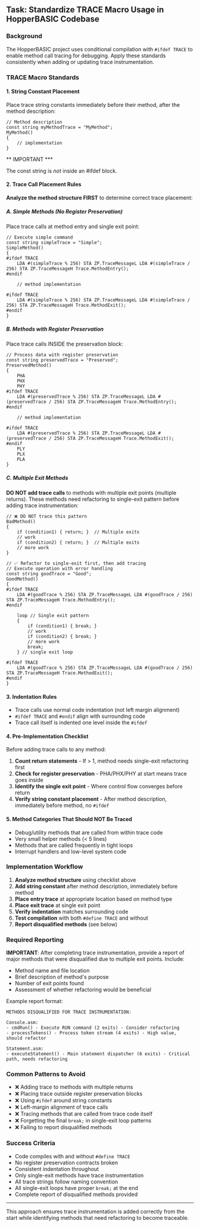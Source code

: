 
## Task: Standardize TRACE Macro Usage in HopperBASIC Codebase

### Background
The HopperBASIC project uses conditional compilation with `#ifdef TRACE` to enable method call tracing for debugging. Apply these standards consistently when adding or updating trace instrumentation.

### TRACE Macro Standards

#### 1. String Constant Placement
Place trace string constants immediately before their method, after the method description:
```hopper
// Method description
const string myMethodTrace = "MyMethod";
MyMethod()
{
    // implementation
}
```

** IMPORTANT *** 

The const string is *not* inside an #ifdef block.

#### 2. Trace Call Placement Rules
**Analyze the method structure FIRST** to determine correct trace placement:

##### A. Simple Methods (No Register Preservation)
Place trace calls at method entry and single exit point:
```hopper
// Execute simple command
const string simpleTrace = "Simple";
SimpleMethod()
{
#ifdef TRACE
    LDA #(simpleTrace % 256) STA ZP.TraceMessageL LDA #(simpleTrace / 256) STA ZP.TraceMessageH Trace.MethodEntry();
#endif
    
    // method implementation
    
#ifdef TRACE
    LDA #(simpleTrace % 256) STA ZP.TraceMessageL LDA #(simpleTrace / 256) STA ZP.TraceMessageH Trace.MethodExit();
#endif
}
```

##### B. Methods with Register Preservation
Place trace calls INSIDE the preservation block:
```hopper
// Process data with register preservation
const string preservedTrace = "Preserved";
PreservedMethod()
{
    PHA
    PHX
    PHY
#ifdef TRACE
    LDA #(preservedTrace % 256) STA ZP.TraceMessageL LDA #(preservedTrace / 256) STA ZP.TraceMessageH Trace.MethodEntry();
#endif
    
    // method implementation
    
#ifdef TRACE
    LDA #(preservedTrace % 256) STA ZP.TraceMessageL LDA #(preservedTrace / 256) STA ZP.TraceMessageH Trace.MethodExit();
#endif
    PLY
    PLX
    PLA
}
```

##### C. Multiple Exit Methods
**DO NOT add trace calls** to methods with multiple exit points (multiple returns). These methods need refactoring to single-exit pattern before adding trace instrumentation:
```hopper
// ❌ DO NOT trace this pattern
BadMethod()
{
    if (condition1) { return; }  // Multiple exits
    // work
    if (condition2) { return; }  // Multiple exits
    // more work
}

// ✅ Refactor to single-exit first, then add tracing
// Execute operation with error handling
const string goodTrace = "Good";
GoodMethod()
{
#ifdef TRACE
    LDA #(goodTrace % 256) STA ZP.TraceMessageL LDA #(goodTrace / 256) STA ZP.TraceMessageH Trace.MethodEntry();
#endif
    
    loop // Single exit pattern
    {
        if (condition1) { break; }
        // work
        if (condition2) { break; }
        // more work
        break;
    } // single exit loop
    
#ifdef TRACE
    LDA #(goodTrace % 256) STA ZP.TraceMessageL LDA #(goodTrace / 256) STA ZP.TraceMessageH Trace.MethodExit();
#endif
}
```

#### 3. Indentation Rules
- Trace calls use normal code indentation (not left margin alignment)
- `#ifdef TRACE` and `#endif` align with surrounding code
- Trace call itself is indented one level inside the `#ifdef`

#### 4. Pre-Implementation Checklist
Before adding trace calls to any method:

1. **Count return statements** - If > 1, method needs single-exit refactoring first
2. **Check for register preservation** - PHA/PHX/PHY at start means trace goes inside
3. **Identify the single exit point** - Where control flow converges before return
4. **Verify string constant placement** - After method description, immediately before method, no `#ifdef`

#### 5. Method Categories That Should NOT Be Traced
- Debug/utility methods that are called from within trace code
- Very small helper methods (< 5 lines)
- Methods that are called frequently in tight loops
- Interrupt handlers and low-level system code

### Implementation Workflow
1. **Analyze method structure** using checklist above
2. **Add string constant** after method description, immediately before method
3. **Place entry trace** at appropriate location based on method type
4. **Place exit trace** at single exit point
5. **Verify indentation** matches surrounding code
6. **Test compilation** with both `#define TRACE` and without
7. **Report disqualified methods** (see below)

### Required Reporting
**IMPORTANT**: After completing trace instrumentation, provide a report of major methods that were disqualified due to multiple exit points. Include:
- Method name and file location
- Brief description of method's purpose
- Number of exit points found
- Assessment of whether refactoring would be beneficial

Example report format:
```
METHODS DISQUALIFIED FOR TRACE INSTRUMENTATION:

Console.asm:
- cmdRun() - Execute RUN command (2 exits) - Consider refactoring
- processTokens() - Process token stream (4 exits) - High value, should refactor

Statement.asm:
- executeStatement() - Main statement dispatcher (6 exits) - Critical path, needs refactoring
```

### Common Patterns to Avoid
- ❌ Adding trace to methods with multiple returns
- ❌ Placing trace outside register preservation blocks
- ❌ Using `#ifdef` around string constants
- ❌ Left-margin alignment of trace calls
- ❌ Tracing methods that are called from trace code itself
- ❌ Forgetting the final `break;` in single-exit loop patterns
- ❌ Failing to report disqualified methods

### Success Criteria
- Code compiles with and without `#define TRACE`
- No register preservation contracts broken
- Consistent indentation throughout
- Only single-exit methods have trace instrumentation
- All trace strings follow naming convention
- All single-exit loops have proper `break;` at the end
- Complete report of disqualified methods provided

---

This approach ensures trace instrumentation is added correctly from the start while identifying methods that need refactoring to become traceable.